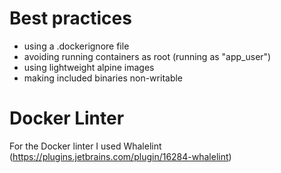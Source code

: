 # Best practices 

- using a .dockerignore file
- avoiding running containers as root (running as "app_user")
- using lightweight alpine images
- making included binaries non-writable

# Docker Linter
For the Docker linter I used Whalelint <br>
(https://plugins.jetbrains.com/plugin/16284-whalelint)
